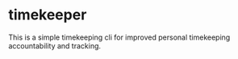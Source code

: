 # timekeeper
This is a simple timekeeping cli for improved personal timekeeping accountability and tracking.
